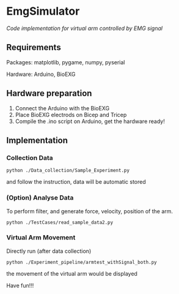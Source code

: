# EmgSimulator

*Code implementation for virtual arm controlled by EMG signal*


## Requirements
Packages: matplotlib, pygame, numpy, pyserial 

Hardware: Arduino, BioEXG

## Hardware preparation
1. Connect the Arduino with the BioEXG
2. Place BioEXG electrods on Bicep and Tricep
3. Compile the .ino script on Arduino, get the hardware ready!

## Implementation

### Collection Data
```
python ./Data_collection/Sample_Experiment.py
```
 and follow the instruction, data will be automatic stored
 
### (Option) Analyse Data
To perform filter, and generate force, velocity, position of the arm.
```
python ./TestCases/read_sample_data2.py
```

### Virtual Arm Movement
Directly run (after data collection)
```
python ./Experiment_pipeline/armtest_withSignal_both.py
```
  the movement of the virtual arm would be displayed
  
Have fun!!!


 
 
